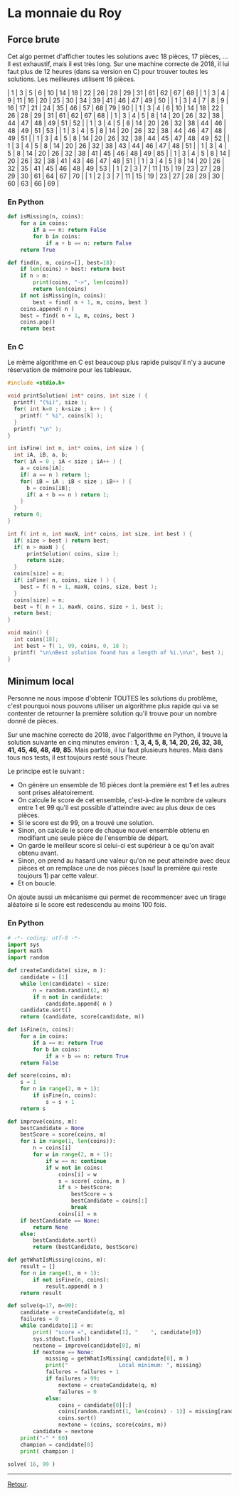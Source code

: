 # La monnaie du Roy

## Force brute

Cet algo permet d'afficher toutes les solutions avec 18 pièces, 17 pièces, ...
Il est exhaustif, mais il est très long. Sur une machine correcte de 2018, il lui faut plus de 12 heures (dans sa version en C) pour trouver toutes les solutions. Les meilleures utilisent 16 pièces.

| 1 | 3 | 5 | 6 | 10 | 14 | 18 | 22 | 26 | 28 | 29 | 31 | 61 | 62 | 67 | 68 |
| 1 | 3 | 4 | 9 | 11 | 16 | 20 | 25 | 30 | 34 | 39 | 41 | 46 | 47 | 49 | 50 |
| 1 | 3 | 4 | 7 |  8 |  9 | 16 | 17 | 21 | 24 | 35 | 46 | 57 | 68 | 79 | 90 |
| 1 | 3 | 4 | 6 | 10 | 14 | 18 | 22 | 26 | 28 | 29 | 31 | 61 | 62 | 67 | 68 |
| 1 | 3 | 4 | 5 |  8 | 14 | 20 | 26 | 32 | 38 | 44 | 47 | 48 | 49 | 51 | 52 |
| 1 | 3 | 4 | 5 |  8 | 14 | 20 | 26 | 32 | 38 | 44 | 46 | 48 | 49 | 51 | 53 |
| 1 | 3 | 4 | 5 |  8 | 14 | 20 | 26 | 32 | 38 | 44 | 46 | 47 | 48 | 49 | 51 |
| 1 | 3 | 4 | 5 |  8 | 14 | 20 | 26 | 32 | 38 | 44 | 45 | 47 | 48 | 49 | 52 |
| 1 | 3 | 4 | 5 |  8 | 14 | 20 | 26 | 32 | 38 | 43 | 44 | 46 | 47 | 48 | 51 |
| 1 | 3 | 4 | 5 |  8 | 14 | 20 | 26 | 32 | 38 | 41 | 45 | 46 | 48 | 49 | 85 |
| 1 | 3 | 4 | 5 |  8 | 14 | 20 | 26 | 32 | 38 | 41 | 43 | 46 | 47 | 48 | 51 |
| 1 | 3 | 4 | 5 |  8 | 14 | 20 | 26 | 32 | 35 | 41 | 45 | 46 | 48 | 49 | 53 |
| 1 | 2 | 3 | 7 | 11 | 15 | 19 | 23 | 27 | 28 | 29 | 30 | 61 | 64 | 67 | 70 |
| 1 | 2 | 3 | 7 | 11 | 15 | 19 | 23 | 27 | 28 | 29 | 30 | 60 | 63 | 66 | 69 |


### En Python

``` python
def isMissing(n, coins):
	for a in coins:
		if a == n: return False
		for b in coins:
			if a + b == n: return False
	return True

def find(n, m, coins=[], best=18):
	if len(coins) > best: return best
	if n > m:
		print(coins, "->", len(coins))
		return len(coins)
	if not isMissing(n, coins):
		best = find( n + 1, m, coins, best )
	coins.append( n )
	best = find( n + 1, m, coins, best )
	coins.pop()
	return best
```

### En C

Le même algorithme en C est beaucoup plus rapide puisqu'il n'y a aucune réservation de mémoire pour les tableaux.

```C
#include <stdio.h>

void printSolution( int* coins, int size ) {
  printf( "(%i)", size );
  for( int k=0 ; k<size ; k++ ) {
    printf( " %i", coins[k] );
  }
  printf( "\n" );
}

int isFine( int n, int* coins, int size ) {
  int iA, iB, a, b;
  for( iA = 0 ; iA < size ; iA++ ) {
    a = coins[iA];
    if( a == n ) return 1;
    for( iB = iA ; iB < size ; iB++ ) {
      b = coins[iB];
      if( a + b == n ) return 1;
    }
  }
  return 0;
}

int f( int n, int maxN, int* coins, int size, int best ) {
  if( size > best ) return best;
  if( n > maxN ) {
      printSolution( coins, size );
      return size;
  }
  coins[size] = n;
  if( isFine( n, coins, size ) ) {
    best = f( n + 1, maxN, coins, size, best );
  }
  coins[size] = n;
  best = f( n + 1, maxN, coins, size + 1, best );
  return best;
}

void main() {
  int coins[18];
  int best = f( 1, 99, coins, 0, 18 );
  printf( "\n\nBest solution found has a length of %i.\n\n", best );
}
```

## Minimum local

Personne ne nous impose d'obtenir TOUTES les solutions du problème, c'est pourquoi nous pouvons utiliser un algorithme plus rapide qui va se contenter de retourner la première solution qu'il trouve pour un nombre donné de pièces.

Sur une machine correcte de 2018, avec l'algorithme en Python, il trouve la solution suivante en cinq minutes environ : __1, 3, 4, 5, 8, 14, 20, 26, 32, 38, 41, 45, 46, 48, 49, 85__.
Mais parfois, il lui faut plusieurs heures. Mais dans tous nos tests, il est toujours resté sous l'heure.

Le principe est le suivant :
* On génère un ensemble de 16 pièces dont la première est __1__ et les autres sont prises aléatoirement.
* On calcule le  score de cet ensemble,  c'est-à-dire le nombre de  valeurs entre 1 et  99 qu'il est
possible d'atteindre avec au plus deux de ces pièces.
* Si le score est de 99, on a trouvé une solution.
* Sinon, on calcule le score de chaque nouvel ensemble obtenu en modifiant une seule pièce de l'ensemble de départ.
* On garde le meilleur score si celui-ci est supérieur à ce qu'on avait obtenu avant.
* Sinon, on prend au hasard une valeur qu'on ne peut atteindre avec deux pièces et on remplace une de nos pièces (sauf la première qui reste toujours __1__) par cette valeur.
* Et on boucle.

On ajoute aussi un mécanisme qui permet de recommencer avec un tirage aléatoire si le score est redescendu au moins 100 fois.

### En Python

``` python
# -*- coding: utf-8 -*-
import sys
import math
import random

def createCandidate( size, m ):
    candidate = [1]
    while len(candidate) < size:
        n = random.randint(2, m)
        if n not in candidate:
            candidate.append( n )
    candidate.sort()
    return (candidate, score(candidate, m))

def isFine(n, coins):
	for a in coins:
		if a == n: return True
		for b in coins:
			if a + b == n: return True
	return False

def score(coins, m):
    s = 1
    for n in range(2, m + 1):
        if isFine(n, coins):
            s = s + 1
    return s

def improve(coins, m):
    bestCandidate = None
    bestScore = score(coins, m)
    for i in range(1, len(coins)):
        n = coins[i]
        for w in range(2, m + 1):
            if w == n: continue
            if w not in coins:
                coins[i] = w
                s = score( coins, m )
                if s > bestScore:
                    bestScore = s
                    bestCandidate = coins[:]
                    break
                coins[i] = n
    if bestCandidate == None:
        return None
    else:
        bestCandidate.sort()
        return (bestCandidate, bestScore)

def getWhatIsMissing(coins, m):
    result = []
    for n in range(1, m + 1):
        if not isFine(n, coins):
            result.append( n )
    return result

def solve(q=17, m=99):
    candidate = createCandidate(q, m)
    failures = 0
    while candidate[1] < m:
        print( "score =", candidate[1], "    ", candidate[0])
        sys.stdout.flush()
        nextone = improve(candidate[0], m)
        if nextone == None:
            missing = getWhatIsMissing( candidate[0], m )
            print("                Local minimum: ", missing)
            failures = failures + 1
            if failures > 99:
                nextone = createCandidate(q, m)
                failures = 0
            else:
                coins = candidate[0][:]
                coins[random.randint(1, len(coins) - 1)] = missing[random.randint(0, len(missing) - 1)]
                coins.sort()
                nextone = (coins, score(coins, m))
        candidate = nextone
    print("-" * 60)
    champion = candidate[0]
    print( champion )

solve( 16, 99 )
```

----
[Retour](README.md).
